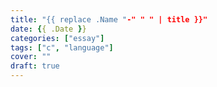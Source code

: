 ```yaml
---
title: "{{ replace .Name "-" " " | title }}"
date: {{ .Date }}
categories: ["essay"]
tags: ["c", "language"]
cover: ""
draft: true
---
```


